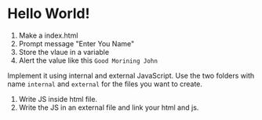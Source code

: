# Hello World!
  1. Make a index.html
  2. Prompt message "Enter You Name"
  3. Store the vlaue in a variable
  4. Alert the value like this `Good Morining John`

Implement it using internal and external JavaScript. Use the two folders with name `internal` and `external` for the files you want to create.

  1. Write JS inside html file.
  2. Write the JS in an external file and link your html and js. 